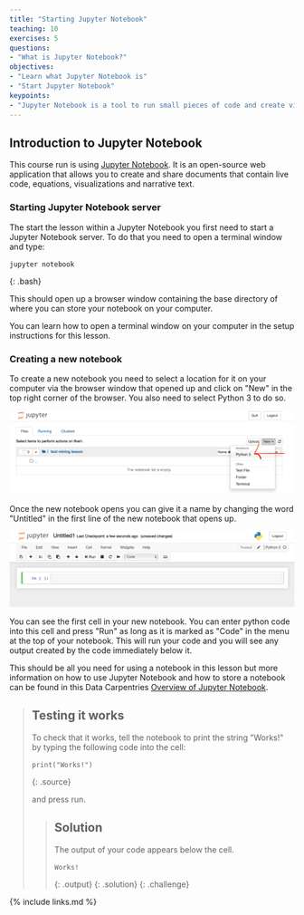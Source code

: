```yaml
---
title: "Starting Jupyter Notebook"
teaching: 10
exercises: 5
questions:
- "What is Jupyter Notebook?"
objectives:
- "Learn what Jupyter Notebook is"
- "Start Jupyter Notebook"
keypoints:
- "Jupyter Notebook is a tool to run small pieces of code and create visualisations more easily than via the command line. It is useful for running tutorials and lessons such as this one."
---
```


## Introduction to Jupyter Notebook

This course run is using [Jupyter Notebook](https://jupyter.org). It is an open-source web application that allows you to create and share documents that contain live code, equations, visualizations and narrative text.

### Starting Jupyter Notebook server
The start the lesson within a Jupyter Notebook you first need to start a Jupyter Notebook server.  To do that you need to open a terminal window and type:

~~~
jupyter notebook
~~~
{: .bash}

This should open up a browser window containing the base directory of where you can store your notebook on your computer.

You can learn how to open a terminal window on your computer in the setup instructions for this lesson.

### Creating a new notebook

To create a new notebook you need to select a location for it on your computer via the browser window that opened up and click on "New" in the top right corner of the browser.  You also need to select Python 3 to do so.

![Starting a new notebook](../fig/start-notebook.png)

Once the new notebook opens you can give it a name by changing the word "Untitled" in the first line of the new notebook that opens up.

![A new notebook](../fig/new-notebook.png)

You can see the first cell in your new notebook.  You can enter python code into this cell and press "Run" as long as it is marked as "Code" in the menu at the top of your notebook.  This will run your code and you will see any output created by the code immediately below it.

This should be all you need for using a notebook in this lesson but more information on how to use Jupyter Notebook and how to store a notebook can be found in this Data Carpentries [Overview of Jupyter Notebook](https://datacarpentry.org/python-ecology-lesson/jupyter_notebooks/).

> ## Testing it works
>
> To check that it works, tell the notebook to print the string "Works!" by typing the following code into the cell:
>
> ~~~
> print("Works!")
> ~~~
> {: .source}
>
> and press run.  
>
> > ## Solution
> >
> > The output of your code appears below the cell.
> >
> >```
> > Works!
> >```
> > {: .output}
> {: .solution}
{: .challenge}




{% include links.md %}
